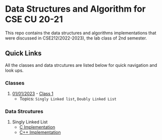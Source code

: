 # Data Structures and Algorithm for CSE CU 20-21

This repo contains the data structures and algorithms implementations that were discussed in CSE212(2022-2023), the lab class of 
2nd semester.

## Quick Links
All the classes and data strcutures are listed below for quick navigation and look ups.

### Classes
1. [01/01/2023](class1) - [Class 1](class1) 
    * Topics: `Singly Linked list`, `Doubly Linked List`


### Data Strcutures

1. Singly Linked List
    * [C Implementation](class1/singly_linked_list.c)
    * [C++ Implementation](class1/singly_linked_list.cpp)

